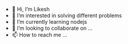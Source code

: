 - 👋 Hi, I’m Likesh
- 👀 I’m interested in solving different problems
- 🌱 I’m currently learning nodejs
- 💞️ I’m looking to collaborate on ...
- 📫 How to reach me ...

<!---
likesh-123/likesh-123 is a ✨ special ✨ repository because its `README.md` (this file) appears on your GitHub profile.
You can click the Preview link to take a look at your changes.
--->
